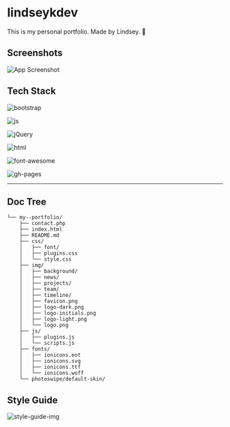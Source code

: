 # lindseykdev

This is my personal portfolio. Made by Lindsey. 🎉

## Screenshots

![App Screenshot](https://res.cloudinary.com/codelikeagirl29/image/upload/v1675111262/projects/lindseykdev_riyc98.png)

## Tech Stack

![bootstrap](https://img.shields.io/badge/Bootstrap-563D7C?style=for-the-badge&logo=bootstrap&logoColor=white)

![js](https://img.shields.io/badge/JavaScript-323330?style=for-the-badge&logo=javascript&logoColor=F7DF1E)

![jQuery](https://camo.githubusercontent.com/fd87758fc59a55844627fb6067a253aa4e35da509789a55be28311b0a09eb6cf/68747470733a2f2f696d672e736869656c64732e696f2f7374617469632f76313f7374796c653d666f722d7468652d6261646765266d6573736167653d6a517565727926636f6c6f723d303736394144266c6f676f3d6a5175657279266c6f676f436f6c6f723d464646464646266c6162656c3d)

![html](https://img.shields.io/badge/HTML5-E34F26?style=for-the-badge&logo=html5&logoColor=white)

![font-awesome](https://img.shields.io/badge/Font_Awesome-339AF0?style=for-the-badge&logo=fontawesome&logoColor=white)

![gh-pages](https://img.shields.io/badge/GitHub%20Pages-222222?style=for-the-badge&logo=GitHub%20Pages&logoColor=white)

---

## Doc Tree

```
└── my--portfolio/
    ├── contact.php
    ├── index.html
    ├── README.md
    ├── css/
    │   ├── font/
    │   ├── plugins.css
    │   └── style.css
    ├── img/
    │   ├── background/
    │   ├── news/
    │   ├── projects/
    │   ├── team/
    │   ├── timeline/
    │   ├── favicon.png
    │   ├── logo-dark.png
    │   ├── logo-initials.png
    │   ├── logo-light.png
    │   └── logo.png
    ├── js/
    │   ├── plugins.js
    │   └── scripts.js
    ├── fonts/
    │   ├── ionicons.eot
    │   ├── ionicons.svg
    │   ├── ionicons.ttf
    │   └── ionicons.woff
    └── photoswipe/default-skin/
```

## Style Guide

![style-guide-img](https://res.cloudinary.com/codelikeagirl29/image/upload/v1675112667/dev-branding/mood-board_da5sh3.png)
